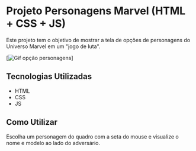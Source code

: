 # Projeto Personagens Marvel (HTML + CSS + JS)
Este projeto tem o objetivo de mostrar a tela de opções de personagens do Universo Marvel em um "jogo de luta".

[<img src="./src/imagens/animacao.gif" alt="Gif opção personagens" title="Personagens Marvel">]

## Tecnologias Utilizadas
- HTML
- CSS
- JS

## Como Utilizar
Escolha um personagem do quadro com a seta do mouse e visualize o nome e modelo ao lado do adversário. 
